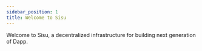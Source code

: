```yaml
---
sidebar_position: 1
title: Welcome to Sisu
---
```


Welcome to Sisu, a decentralized infrastructure for building next generation of Dapp.
